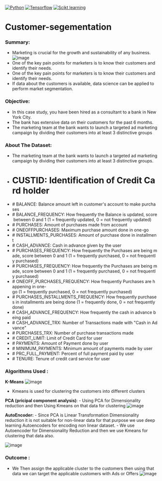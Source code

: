 [![Python](https://img.shields.io/badge/Python-%20-blue)](www.python.org)
[![Tensorflow](https://img.shields.io/badge/Tensorflow-%20-orange)](www.tensorflow.org)
[![Scikt learning](https://img.shields.io/badge/Scikit%20learn-%20-orange)](https://scikit-learn.org)
# Customer-segementation
### Summary:
  - Marketing is crucial for the growth and sustainability of any business.
   ![image](https://user-images.githubusercontent.com/46964929/180448058-ff020344-4aed-47f3-bcab-2ba678162b0f.png)
  - One of the key pain points for marketers is to know their customers and identify their needs.
  -  One of the key pain points for marketers is to know their customers and identify their needs.
  -  If data about the customers is available, data science can be applied to perform market segmentation. 
### Objective:
  -  In this case study, you have been hired as a consultant to a bank in New York City. 
  -  The bank has extensive data on their customers for the past 6 months. 
  -  The marketing team at the bank wants to launch a targeted ad marketing campaign by dividing their customers into at least 3 distinctive groups
### About The Dataset:
  - The marketing team at the bank wants to launch a targeted ad marketing campaign by dividing their customers into at least 3 distinctive groups.  
  - # CUSTID: Identification of Credit Card holder 
  - # BALANCE: Balance amount left in customer's account to make purchases
  - # BALANCE_FREQUENCY: How frequently the Balance is updated, score between 0 and 1 (1 = frequently updated, 0 = not frequently updated)
  - # PURCHASES: Amount of purchases made from account
  - # ONEOFFPURCHASES: Maximum purchase amount done in one-go
  - # INSTALLMENTS_PURCHASES: Amount of purchase done in installment
  - # CASH_ADVANCE: Cash in advance given by the user
  - # PURCHASES_FREQUENCY: How frequently the Purchases are being made, score between 0 and 1 (1 = frequently purchased, 0 = not frequently purchased)
  - # PURCHASES_FREQUENCY: How frequently the Purchases are being made, score between 0 and 1 (1 = frequently purchased, 0 = not frequently purchased)
  - # ONEOFF_PURCHASES_FREQUENCY: How frequently Purchases are happening in one-go (1 = frequently purchased, 0 = not frequently purchased)
  - # PURCHASES_INSTALLMENTS_FREQUENCY: How frequently purchases in installments are being done (1 = frequently done, 0 = not frequently done)
  - # CASH_ADVANCE_FREQUENCY: How frequently the cash in advance being paid
  - # CASH_ADVANCE_TRX: Number of Transactions made with "Cash in Advance"
  - # PURCHASES_TRX: Number of purchase transactions made
  - # CREDIT_LIMIT: Limit of Credit Card for user
  - # PAYMENTS: Amount of Payment done by user
  - # MINIMUM_PAYMENTS: Minimum amount of payments made by user  
  - # PRC_FULL_PAYMENT: Percent of full payment paid by user
  - # TENURE: Tenure of credit card service for user
### Algorithms Used :
  **K-Means**
    ![image](https://user-images.githubusercontent.com/46964929/180452560-39a513f2-92c1-467e-bd81-b05796f71ea7.png)
   - Kmeans is used for clustering the customers into different clusters

  **PCA (pricipal component analysis)**:
    - Using PCA for Dimensionality reduction and then Using Kmeans on that data for clustering
     ![image](https://user-images.githubusercontent.com/46964929/180451445-cbf88934-d0aa-4223-a6d4-5ea0dd859e49.png)

   **AutoEncoder:**
    - Since PCA is Linear Transformation Dimensionality reduction it is not suitable for non-linear data for that purpose we use deep learning Autoencoders for encoding non linear dataset.
    - We use Autoencoder for Dimensionality Reduction and then we use Kmeans for clustering that data also.
    
   ![image](https://user-images.githubusercontent.com/46964929/180451736-cb53e57f-0a62-4522-b640-9f581064fc9b.png)
### Outcome :
   - We Then assign the applicable cluster to the customers then using that data we can target the applicable customers with Ads or Offers
    ![image](https://user-images.githubusercontent.com/46964929/180451829-0d7d3db7-e154-46f9-bf5e-0225238a839d.png)




